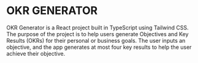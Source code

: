 # OKR GENERATOR

OKR Generator is a React project built in TypeScript using Tailwind CSS. The purpose of the project is to help users generate Objectives and Key Results (OKRs) for their personal or business goals. The user inputs an objective, and the app generates at most four key results to help the user achieve their objective.
